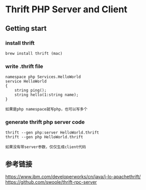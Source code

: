 # Thrift PHP Server and Client

## Getting start
### install thrift
```
brew install thrift (mac)
```

### write .thrift file
```$xslt
namespace php Services.HelloWorld
service HelloWorld
{
    string ping();
    string hello(1:string name);
}
```
`如果是php namespace就写php，也可以写多个`

### generate thrift php server code

```$xslt
thrift --gen php:server HelloWorld.thrift
thrift --gen php HelloWorld.thrift

```
`如果没有带server参数，仅仅生成client代码`

## 参考链接
https://www.ibm.com/developerworks/cn/java/j-lo-apachethrift/
https://github.com/swoole/thrift-rpc-server